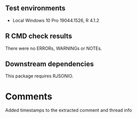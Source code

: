 ## Test environments

* Local Windows 10 Pro 19044.1526, R 4.1.2

## R CMD check results
There were no ERRORs, WARNINGs or NOTEs. 

## Downstream dependencies

This package requires RJSONIO.

# Comments

Added timestamps to the extracted comment and thread info
